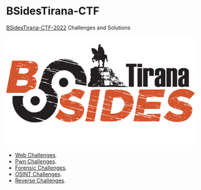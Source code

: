 # BSidesTirana-CTF


[BSidesTirana-CTF-2022](https://bsidestirana.al/) Challenges and Solutions


![](logo.png)



* [Web Challenges](Web/).
* [Pwn Challenges](Pwn/).
* [Forensic Challenges](Forensic/).
* [OSINT Challenges](OSINT/).
* [Reverse Challenges](Reverse/).


